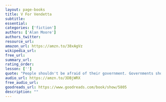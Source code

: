 ```yaml
---
layout: page-books
title: V For Vendetta
subtitle: 
essential: 
categories: ['fiction']
authors: ['Alan Moore']
authors_twitter: 
resource_url: 
amazon_url: https://amzn.to/38xAgVz
wikipedia_url: 
free_url: 
summary_url: 
rating_order: 
lesson: ['']
quote: "People shouldn't be afraid of their government. Governments should be afraid of their people."
audio_url: https://amzn.to/3DBjWRX
free_audio_url: 
goodreads_url: https://www.goodreads.com/book/show/5805
description: ""
---
```

